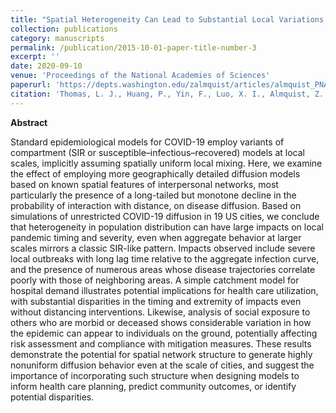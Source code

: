 ```yaml
---
title: "Spatial Heterogeneity Can Lead to Substantial Local Variations in COVID-19 Timing and Severity"
collection: publications
category: manuscripts
permalink: /publication/2015-10-01-paper-title-number-3
excerpt: ''
date: 2020-09-10
venue: 'Proceedings of the National Academies of Sciences'
paperurl: 'https://depts.washington.edu/zalmquist/articles/almquist_PNAS.pdf'
citation: 'Thomas, L. J., Huang, P., Yin, F., Luo, X. I., Almquist, Z. W., Hipp, J. R., & Butts, C. T. (2020). Spatial heterogeneity can lead to substantial local variations in COVID-19 timing and severity. Proceedings of the National Academy of Sciences, 117(39), 24180-24187.'
---
```


**Abstract**

Standard epidemiological models for COVID-19 employ variants of compartment (SIR or susceptible–infectious–recovered) models at local scales, implicitly assuming spatially uniform local mixing. Here, we examine the effect of employing more geographically detailed diffusion models based on known spatial features of interpersonal networks, most particularly the presence of a long-tailed but monotone decline in the probability of interaction with distance, on disease diffusion. Based on simulations of unrestricted COVID-19 diffusion in 19 US cities, we conclude that heterogeneity in population distribution can have large impacts on local pandemic timing and severity, even when aggregate behavior at larger scales mirrors a classic SIR-like pattern. Impacts observed include severe local outbreaks with long lag time relative to the aggregate infection curve, and the presence of numerous areas whose disease trajectories correlate poorly with those of neighboring areas. A simple catchment model for hospital demand illustrates potential implications for health care utilization, with substantial disparities in the timing and extremity of impacts even without distancing interventions. Likewise, analysis of social exposure to others who are morbid or deceased shows considerable variation in how the epidemic can appear to individuals on the ground, potentially affecting risk assessment and compliance with mitigation measures. These results demonstrate the potential for spatial network structure to generate highly nonuniform diffusion behavior even at the scale of cities, and suggest the importance of incorporating such structure when designing models to inform health care planning, predict community outcomes, or identify potential disparities.
